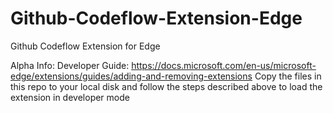 # Github-Codeflow-Extension-Edge
Github Codeflow Extension for Edge

Alpha Info:
Developer Guide: https://docs.microsoft.com/en-us/microsoft-edge/extensions/guides/adding-and-removing-extensions 
Copy the files in this repo to your local disk and follow the steps described above to load the extension in developer mode

